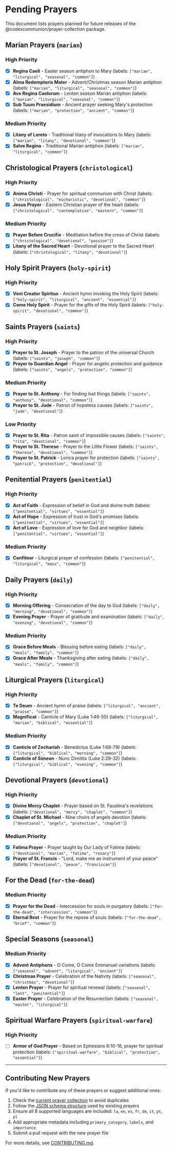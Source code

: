 # Pending Prayers

This document lists prayers planned for future releases of the @codexcommunion/prayer-collection package.

## Marian Prayers (`marian`)

### High Priority
- [x] **Regina Caeli** - Easter season antiphon to Mary (labels: `["marian", "liturgical", "seasonal", "common"]`)
- [x] **Alma Redemptoris Mater** - Advent/Christmas season Marian antiphon (labels: `["marian", "liturgical", "seasonal", "common"]`)
- [x] **Ave Regina Caelorum** - Lenten season Marian antiphon (labels: `["marian", "liturgical", "seasonal", "common"]`)
- [x] **Sub Tuum Praesidium** - Ancient prayer seeking Mary's protection (labels: `["marian", "protection", "ancient", "common"]`)

### Medium Priority
- [x] **Litany of Loreto** - Traditional litany of invocations to Mary (labels: `["marian", "litany", "devotional", "common"]`)
- [x] **Salve Regina** - Traditional Marian antiphon (labels: `["marian", "liturgical", "common"]`)

## Christological Prayers (`christological`)

### High Priority
- [x] **Anima Christi** - Prayer for spiritual communion with Christ (labels: `["christological", "eucharistic", "devotional", "common"]`)
- [x] **Jesus Prayer** - Eastern Christian prayer of the heart (labels: `["christological", "contemplative", "eastern", "common"]`)

### Medium Priority
- [x] **Prayer Before Crucifix** - Meditation before the cross of Christ (labels: `["christological", "devotional", "passion"]`)
- [x] **Litany of the Sacred Heart** - Devotional prayer to the Sacred Heart (labels: `["christological", "litany", "devotional"]`)

## Holy Spirit Prayers (`holy-spirit`)

### High Priority
- [x] **Veni Creator Spiritus** - Ancient hymn invoking the Holy Spirit (labels: `["holy-spirit", "liturgical", "ancient", "essential"]`)
- [x] **Come Holy Spirit** - Prayer for the gifts of the Holy Spirit (labels: `["holy-spirit", "devotional", "common"]`)

## Saints Prayers (`saints`)

### High Priority
- [x] **Prayer to St. Joseph** - Prayer to the patron of the universal Church (labels: `["saints", "joseph", "common"]`)
- [x] **Prayer to Guardian Angel** - Prayer for angelic protection and guidance (labels: `["saints", "angels", "protection", "common"]`)

### Medium Priority
- [x] **Prayer to St. Anthony** - For finding lost things (labels: `["saints", "anthony", "devotional", "common"]`)
- [x] **Prayer to St. Jude** - Patron of hopeless causes (labels: `["saints", "jude", "devotional"]`)

### Low Priority
- [x] **Prayer to St. Rita** - Patron saint of impossible causes (labels: `["saints", "rita", "devotional", "common"]`)
- [x] **Prayer to St. Therese** - Prayer to the Little Flower (labels: `["saints", "therese", "devotional", "common"]`)
- [x] **Prayer to St. Patrick** - Lorica prayer for protection (labels: `["saints", "patrick", "protection", "devotional"]`)

## Penitential Prayers (`penitential`)

### High Priority
- [x] **Act of Faith** - Expression of belief in God and divine truth (labels: `["penitential", "virtues", "essential"]`)
- [x] **Act of Hope** - Expression of trust in God's promises (labels: `["penitential", "virtues", "essential"]`)
- [x] **Act of Love** - Expression of love for God and neighbor (labels: `["penitential", "virtues", "essential"]`)

### Medium Priority
- [x] **Confiteor** - Liturgical prayer of confession (labels: `["penitential", "liturgical", "mass", "common"]`)

## Daily Prayers (`daily`)

### High Priority
- [x] **Morning Offering** - Consecration of the day to God (labels: `["daily", "morning", "devotional", "common"]`)
- [x] **Evening Prayer** - Prayer of gratitude and examination (labels: `["daily", "evening", "devotional", "common"]`)

### Medium Priority
- [x] **Grace Before Meals** - Blessing before eating (labels: `["daily", "meals", "family", "common"]`)
- [x] **Grace After Meals** - Thanksgiving after eating (labels: `["daily", "meals", "family", "common"]`)

## Liturgical Prayers (`liturgical`)

### High Priority
- [x] **Te Deum** - Ancient hymn of praise (labels: `["liturgical", "ancient", "praise", "common"]`)
- [x] **Magnificat** - Canticle of Mary (Luke 1:46-55) (labels: `["liturgical", "marian", "biblical", "essential"]`)

### Medium Priority
- [x] **Canticle of Zechariah** - Benedictus (Luke 1:68-79) (labels: `["liturgical", "biblical", "morning", "common"]`)
- [x] **Canticle of Simeon** - Nunc Dimittis (Luke 2:29-32) (labels: `["liturgical", "biblical", "evening", "common"]`)

## Devotional Prayers (`devotional`)

### High Priority
- [x] **Divine Mercy Chaplet** - Prayer based on St. Faustina's revelations (labels: `["devotional", "mercy", "chaplet", "common"]`)
- [x] **Chaplet of St. Michael** - Nine choirs of angels devotion (labels: `["devotional", "angels", "protection", "chaplet"]`)

### Medium Priority
- [x] **Fatima Prayer** - Prayer taught by Our Lady of Fatima (labels: `["devotional", "marian", "fatima", "rosary"]`)
- [x] **Prayer of St. Francis** - "Lord, make me an instrument of your peace" (labels: `["devotional", "peace", "franciscan"]`)

## For the Dead (`for-the-dead`)

### Medium Priority
- [x] **Prayer for the Dead** - Intercession for souls in purgatory (labels: `["for-the-dead", "intercession", "common"]`)
- [x] **Eternal Rest** - Prayer for the repose of souls (labels: `["for-the-dead", "brief", "common"]`)

## Special Seasons (`seasonal`)

### Medium Priority
- [x] **Advent Antiphons** - O Come, O Come Emmanuel variations (labels: `["seasonal", "advent", "liturgical", "ancient"]`)
- [x] **Christmas Prayer** - Celebration of the Nativity (labels: `["seasonal", "christmas", "devotional"]`)
- [x] **Lenten Prayer** - Prayer for spiritual renewal (labels: `["seasonal", "lent", "penitential"]`)
- [x] **Easter Prayer** - Celebration of the Resurrection (labels: `["seasonal", "easter", "liturgical"]`)

## Spiritual Warfare Prayers (`spiritual-warfare`)

### High Priority
- [ ] **Armor of God Prayer** - Based on Ephesians 6:10-18, prayer for spiritual protection (labels: `["spiritual-warfare", "biblical", "protection", "essential"]`)

---

## Contributing New Prayers

If you'd like to contribute any of these prayers or suggest additional ones:

1. Check the [current prayer collection](lib/prayer-index.json) to avoid duplicates
2. Follow the [JSON schema structure](prayers/) used by existing prayers
3. Ensure all 8 supported languages are included: `la`, `en`, `es`, `fr`, `de`, `it`, `pt`, `pl`
4. Add appropriate metadata including `primary_category`, `labels`, and `importance`
5. Submit a pull request with the new prayer file

For more details, see [CONTRIBUTING.md](CONTRIBUTING.md).